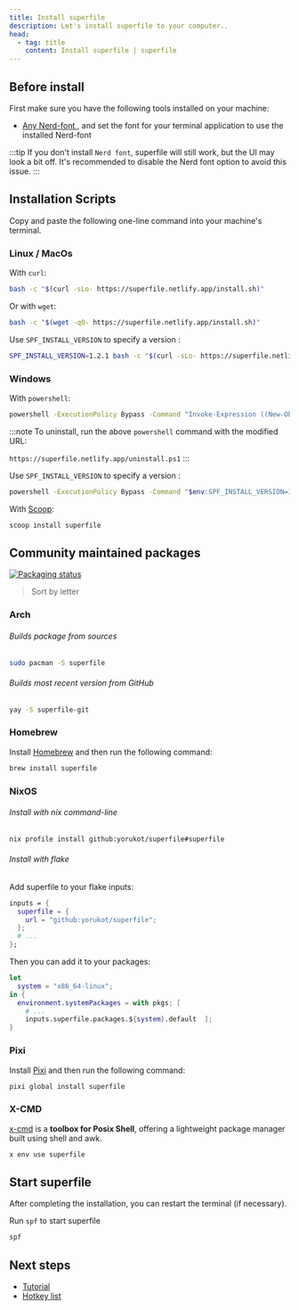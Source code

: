 ```yaml
---
title: Install superfile
description: Let's install superfile to your computer..
head:
  - tag: title
    content: Install superfile | superfile
---
```


## Before install

First make sure you have the following tools installed on your machine:

- [Any Nerd-font ](https://www.nerdfonts.com/font-downloads), and set the font for your terminal application to use the installed Nerd-font

:::tip
If you don't install `Nerd font`, superfile will still work, but the UI may look a bit off. It's recommended to disable the Nerd font option to avoid this issue.
:::

## Installation Scripts

Copy and paste the following one-line command into your machine's terminal.

### Linux / MacOs

With `curl`:

```bash
bash -c "$(curl -sLo- https://superfile.netlify.app/install.sh)"
```

Or with `wget`:
```bash
bash -c "$(wget -qO- https://superfile.netlify.app/install.sh)"
```

Use `SPF_INSTALL_VERSION` to specify a version :

```bash
SPF_INSTALL_VERSION=1.2.1 bash -c "$(curl -sLo- https://superfile.netlify.app/install.sh)"
```

### Windows

With `powershell`:

```bash
powershell -ExecutionPolicy Bypass -Command "Invoke-Expression ((New-Object System.Net.WebClient).DownloadString('https://superfile.netlify.app/install.ps1'))"
```

:::note
To uninstall, run the above `powershell` command with the modified URL:

`https://superfile.netlify.app/uninstall.ps1`
:::

Use `SPF_INSTALL_VERSION` to specify a version :

```bash
powershell -ExecutionPolicy Bypass -Command "$env:SPF_INSTALL_VERSION=1.2.1; Invoke-Expression ((New-Object System.Net.WebClient).DownloadString('https://superfile.netlify.app/install.ps1'))"
```

With [Scoop](https://scoop.sh/):

```bash
scoop install superfile
```

## Community maintained packages

[![Packaging status](https://repology.org/badge/vertical-allrepos/superfile.svg)](https://repology.org/project/superfile/versions)

> Sort by letter

### Arch

###### Builds package from sources

```bash
sudo pacman -S superfile
```

###### Builds most recent version from GitHub

```bash
yay -S superfile-git
```

### Homebrew

Install [Homebrew](https://brew.sh/) and then run the following command:

```bash
brew install superfile
```

### NixOS

###### Install with nix command-line

```bash
nix profile install github:yorukot/superfile#superfile
```

###### Install with flake

Add superfile to your flake inputs:

```nix
inputs = {
  superfile = {
    url = "github:yorukot/superfile";
  };
  # ...
};
```

Then you can add it to your packages:

```nix
let
  system = "x86_64-linux";
in {
  environment.systemPackages = with pkgs; [
    # ...
    inputs.superfile.packages.${system}.default  ];
}
```

### Pixi

Install [Pixi](https://pixi.sh/latest/) and then run the following command:

```bash
pixi global install superfile
```

### X-CMD

[x-cmd](https://www.x-cmd.com/) is a **toolbox for Posix Shell**, offering a lightweight package manager built using shell and awk.
```sh
x env use superfile
```

## Start superfile

After completing the installation, you can restart the terminal (if necessary).

Run `spf` to start superfile

```bash
spf
```

## Next steps

- [Tutorial](/getting-started/tutorial)
- [Hotkey list](/list/hotkey-list)
